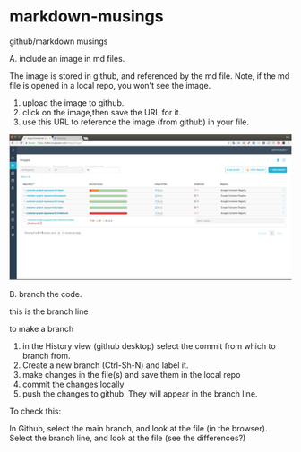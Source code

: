 # markdown-musings

github/markdown musings

A. include an image in md files.

The image is stored in github, and referenced by the md file. Note, if the md file is opened in a local repo, you won't see the image.

1. upload the image to github.
2. click on the image,then save the URL for it.
3. use this URL to reference the image (from github) in your file.

![console](https://github.com/dgoldhar/markdown-musings/blob/master/aqua-console.png)

B. branch the code.

this is the branch line

to make a branch
1. in the History view (github desktop) select the commit from which to branch from.
2. Create a new branch (Ctrl-Sh-N) and label it.
3. make changes in the file(s) and save them in the local repo
4. commit the changes locally
5. push the changes to github. They will appear in the branch line.

To check this:

In Github, select the main branch, and look at the file (in the browser).
Select the branch line, and look at the file (see the differences?)